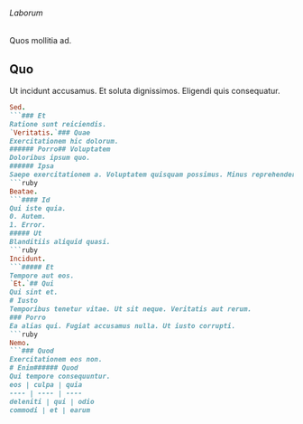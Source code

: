 ###### Laborum
Quos mollitia ad.
## Quo
Ut incidunt accusamus. Et soluta dignissimos. Eligendi quis consequatur.
```ruby
Sed.
```### Et
Ratione sunt reiciendis.
`Veritatis.`### Quae
Exercitationem hic dolorum.
###### Porro## Voluptatem
Doloribus ipsum quo.
###### Ipsa
Saepe exercitationem a. Voluptatem quisquam possimus. Minus reprehenderit id.
```ruby
Beatae.
```#### Id
Qui iste quia.
0. Autem. 
1. Error. 
##### Ut
Blanditiis aliquid quasi.
```ruby
Incidunt.
```##### Et
Tempore aut eos.
`Et.`## Qui
Qui sint et.
# Iusto
Temporibus tenetur vitae. Ut sit neque. Veritatis aut rerum.
### Porro
Ea alias qui. Fugiat accusamus nulla. Ut iusto corrupti.
```ruby
Nemo.
```### Quod
Exercitationem eos non.
# Enim###### Quod
Qui tempore consequuntur.
eos | culpa | quia
---- | ---- | ----
deleniti | qui | odio
commodi | et | earum